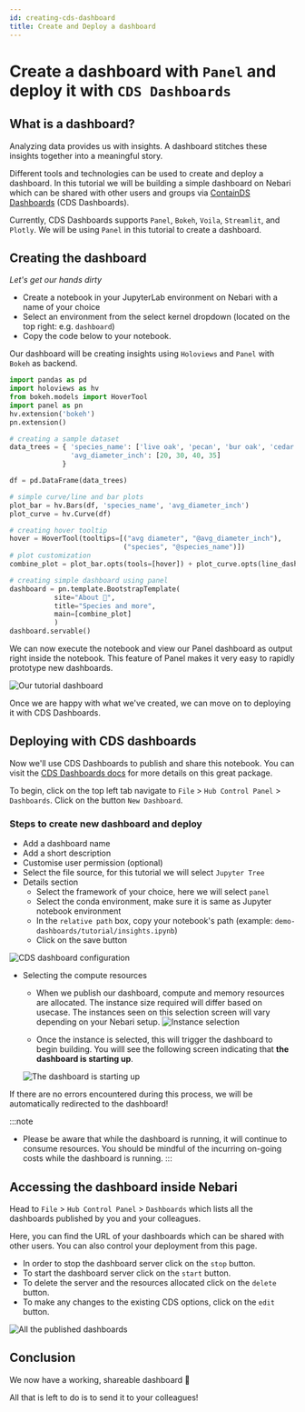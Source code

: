 ```yaml
---
id: creating-cds-dashboard
title: Create and Deploy a dashboard
---
```


# Create a dashboard with `Panel` and deploy it with `CDS Dashboards`

## What is a dashboard?

Analyzing data provides us with insights. A dashboard stitches these insights together into a meaningful story.

Different tools and technologies can be used to create and deploy a dashboard. In this tutorial
we will be building a simple dashboard on Nebari which can be shared with other users and groups via
[ContainDS Dashboards](https://cdsdashboards.readthedocs.io/en/stable/) (CDS Dashboards).

Currently, CDS Dashboards supports `Panel`, `Bokeh`, `Voila`, `Streamlit`, and `Plotly`.
We will be using `Panel` in this tutorial to create a dashboard.

## Creating the dashboard

_Let's get our hands dirty_

- Create a notebook in your JupyterLab environment on Nebari with a name of your choice
- Select an environment from the select kernel dropdown (located on the top right: e.g. `dashboard`)
- Copy the code below to your notebook.

Our dashboard will be creating insights using `Holoviews` and `Panel` with `Bokeh` as backend.

```python
import pandas as pd
import holoviews as hv
from bokeh.models import HoverTool
import panel as pn
hv.extension('bokeh')
pn.extension()

# creating a sample dataset
data_trees = { 'species_name': ['live oak', 'pecan', 'bur oak', 'cedar elm'],
               'avg_diameter_inch': [20, 30, 40, 35]
             }

df = pd.DataFrame(data_trees)

# simple curve/line and bar plots
plot_bar = hv.Bars(df, 'species_name', 'avg_diameter_inch')
plot_curve = hv.Curve(df)

# creating hover tooltip
hover = HoverTool(tooltips=[("avg diameter", "@avg_diameter_inch"),
                            ("species", "@species_name")])
# plot customization
combine_plot = plot_bar.opts(tools=[hover]) + plot_curve.opts(line_dash='dashed')

# creating simple dashboard using panel
dashboard = pn.template.BootstrapTemplate(
           site="About 🌳",
           title="Species and more",
           main=[combine_plot]
           )
dashboard.servable()
```

We can now execute the notebook and view our Panel dashboard as output right inside the notebook. This feature of Panel 
makes it very easy to rapidly prototype new dashboards. 

![Our tutorial dashboard](/img/dashboard.png)

Once we are happy with what we've created, we can move on to 
deploying it with CDS Dashboards.

## Deploying with CDS dashboards

Now we'll use CDS Dashboards to publish and share this notebook. You can visit the 
[CDS Dashboards docs](https://cdsdashboards.readthedocs.io/en/stable/) for more details on this great package.

To begin, click on the top left tab navigate to `File` > `Hub Control Panel` > `Dashboards`. Click on the button `New Dashboard`.

### Steps to create new dashboard and deploy

- Add a dashboard name
- Add a short description
- Customise user permission (optional)
- Select the file source, for this tutorial we will select `Jupyter Tree`
- Details section
  - Select the framework of your choice, here we will select `panel`
  - Select the conda environment, make sure it is same as Jupyter notebook environment
  - In the `relative path` box, copy your notebook's path (example: `demo-dashboards/tutorial/insights.ipynb`)
  - Click on the save button

![CDS dashboard configuration](/img/cds_details.png)



* Selecting the compute resources

  * When we publish our dashboard, compute and memory resources are allocated. The instance size required
    will differ based on usecase. The instances seen on this selection screen will vary depending on your Nebari
    setup. 
  ![Instance selection](/img/select_instance.png)

  * Once the instance is selected, this will trigger the dashboard to begin building. You willl see the following 
  screen indicating that **the dashboard is starting up**.

  ![The dashboard is starting up](/img/dashboard_starting_up.png)

If there are no errors encountered during this process, we will be automatically redirected to the dashboard!

:::note
- Please be aware that while the dashboard is running, it will continue to consume resources. You should be mindful
of the incurring on-going costs while the dashboard is running. 
:::

## Accessing the dashboard inside Nebari

Head to `File` > `Hub Control Panel` > `Dashboards` which lists all the dashboards published by you and your colleagues.

Here, you can find the URL of your dashboards which can be shared with other users. You can also control your 
deployment from this page. 

- In order to stop the dashboard server click on the `stop` button.
- To start the dashboard server click on the `start` button.
- To delete the server and the resources allocated click on the `delete` button.
- To make any changes to the existing CDS options, click on the `edit` button.

![All the published dashboards](/img/all_dashboards.png)

## Conclusion

We now have a working, shareable dashboard 🎉  

All that is left to do is to send it to your colleagues!
